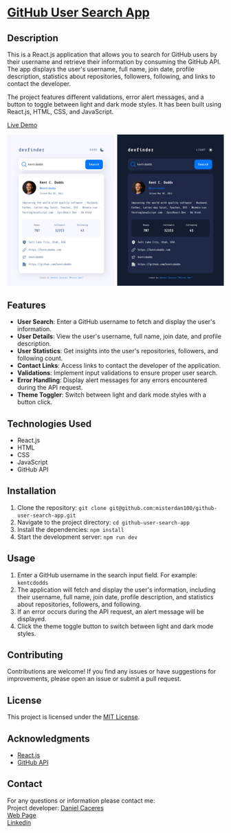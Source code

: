 
# [GitHub User Search App](https://github-search-md.netlify.app/)

## Description

This is a React.js application that allows you to search for GitHub users by their username and retrieve their information by consuming the GitHub API. The app displays the user's username, full name, join date, profile description, statistics about repositories, followers, following, and links to contact the developer.

The project features different validations, error alert messages, and a button to toggle between light and dark mode styles. It has been built using React.js, HTML, CSS, and JavaScript.

[Live Demo](https://github-search-md.netlify.app/)

<img width="1467" alt="screenshoot demo" src="https://raw.githubusercontent.com/misterdan100/github-user-search-app/b6d415dc20211af805a0431c40c4be3f7b6e17c8/src/assets/github-search-screenshot.jpg">

## Features

- **User Search**: Enter a GitHub username to fetch and display the user's information.
- **User Details**: View the user's username, full name, join date, and profile description.
- **User Statistics**: Get insights into the user's repositories, followers, and following count.
- **Contact Links**: Access links to contact the developer of the application.
- **Validations**: Implement input validations to ensure proper user search.
- **Error Handling**: Display alert messages for any errors encountered during the API request.
- **Theme Toggler**: Switch between light and dark mode styles with a button click.

## Technologies Used

- React.js
- HTML
- CSS
- JavaScript
- GitHub API

## Installation

1. Clone the repository: `git clone git@github.com:misterdan100/github-user-search-app.git`
2. Navigate to the project directory: `cd github-user-search-app`
3. Install the dependencies: `npm install`
4. Start the development server: `npm run dev`

## Usage

1. Enter a GitHub username in the search input field. For example: `kentcdodds`
2. The application will fetch and display the user's information, including their username, full name, join date, profile description, and statistics about repositories, followers, and following.
3. If an error occurs during the API request, an alert message will be displayed.
4. Click the theme toggle button to switch between light and dark mode styles.

## Contributing

Contributions are welcome! If you find any issues or have suggestions for improvements, please open an issue or submit a pull request.

## License

This project is licensed under the [MIT License](LICENSE).

## Acknowledgments

- [React.js](https://reactjs.org/)
- [GitHub API](https://docs.github.com/en/rest)

## Contact
For any questions or information please contact me: 
<br/>
Project developer: [Daniel Caceres](https://github.com/misterdan100)
<br/>
[Web Page](https://github.com/misterdan100)
<br/>
[Linkedin](https://www.linkedin.com/in/daniel-merchan-caceres-ab8388260/) 